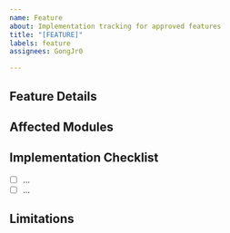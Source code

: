 ```yaml
---
name: Feature
about: Implementation tracking for approved features
title: "[FEATURE]"
labels: feature
assignees: GongJr0

---
```


## Feature Details

## Affected Modules

## Implementation Checklist

- [ ] ...
- [ ] ...

## Limitations
